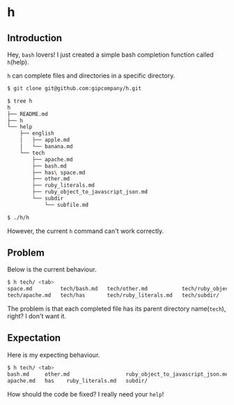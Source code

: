 # h

## Introduction

Hey, `bash` lovers! I just created a simple bash completion function called `h`(help).

`h` can complete files and directories in a specific directory.

```bash
$ git clone git@github.com:gipcompany/h.git

$ tree h
h
├── README.md
├── h
└── help
    ├── english
    │   ├── apple.md
    │   └── banana.md
    └── tech
        ├── apache.md
        ├── bash.md
        ├── has\ space.md
        ├── other.md
        ├── ruby_literals.md
        ├── ruby_object_to_javascript_json.md
        └── subdir
            └── subfile.md

$ ./h/h
```

However, the current `h` command can't work correctly.

## Problem

Below is the current behaviour.

```bash
$ h tech/ <tab>
space.md         tech/bash.md   tech/other.md           tech/ruby_object_to_javascript_json.md
tech/apache.md   tech/has       tech/ruby_literals.md   tech/subdir/
```

The problem is that each completed file has its parent directory name(`tech`), right? I don't want it.

## Expectation

Here is my expecting behaviour.

```bash
$ h tech/ <tab>
bash.md     other.md                  ruby_object_to_javascript_json.md
apache.md   has    ruby_literals.md   subdir/
```

How should the code be fixed? I really need your `help`!
